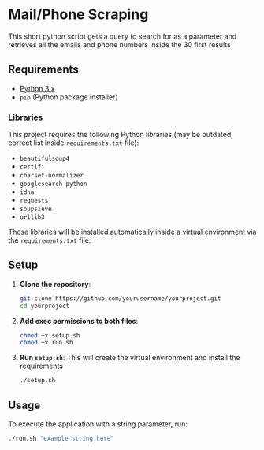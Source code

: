 # Mail/Phone Scraping

This short python script gets a query to search for as a parameter and retrieves all the emails and phone numbers inside the 30 first results


## Requirements

- [Python 3.x](https://www.python.org/downloads/)
- `pip` (Python package installer)

### Libraries

This project requires the following Python libraries (may be outdated, correct list inside `requirements.txt` file):
- `beautifulsoup4`
- `certifi`
- `charset-normalizer`
- `googlesearch-python`
- `idna`
- `requests`
- `soupsieve`
- `urllib3`

These libraries will be installed automatically inside a virtual environment via the `requirements.txt` file.

## Setup

1. **Clone the repository**:
    ```bash
    git clone https://github.com/yourusername/yourproject.git
    cd yourproject
    ```

2. **Add exec permissions to both files**:
    ```bash
    chmod +x setup.sh
    chmod +x run.sh
    ```

3. **Run `setup.sh`**:
   This will create the virtual environment and install the requirements
    ```bash
    ./setup.sh
    ```

## Usage

To execute the application with a string parameter, run:

```bash
./run.sh "example string here"
```